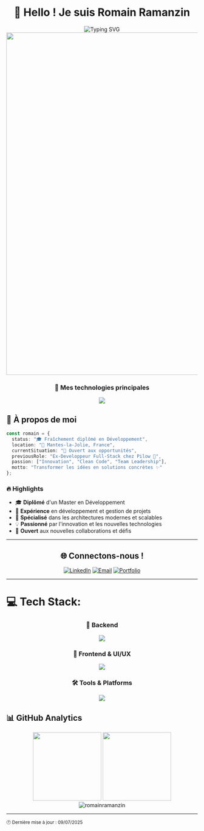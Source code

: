 <!-- <div align="center"> -->
  <div align="center">

  # 👋 Hello ! Je suis Romain Ramanzin

  </div>
  
<div align="center">
  <img src="https://readme-typing-svg.herokuapp.com?font=Fira+Code&weight=600&size=28&duration=3000&pause=1000&color=6366F1&center=true&vCenter=true&width=800&lines=Développeur+Full-Stack+%F0%9F%9A%80;Passionné+d'innovation+%F0%9F%92%A1;Ouvert+aux+nouvelles+opportunités+%F0%9F%8C%9F" alt="Typing SVG" />
  
  <img src="https://user-images.githubusercontent.com/74038190/225813708-98b745f2-7d22-48cf-9150-083f1b00d6c9.gif" width="900">
  
  ### 🚀 Mes technologies principales
  
  <img src="https://skillicons.dev/icons?i=php,symfony,react,typescript,nodejs,python,mysql,docker,git,vscode&perline=10" />
  
</div>

## 🎯 À propos de moi

```typescript
const romain = {
  status: "🎓 Fraîchement diplômé en Développement",
  location: "📍 Mantes-la-Jolie, France",
  currentSituation: "🚀 Ouvert aux opportunités",
  previousRole: "Ex-Developpeur Full-Stack chez Pilow 💌",
  passion: ["Innovation", "Clean Code", "Team Leadership"],
  motto: "Transformer les idées en solutions concrètes ✨"
};
```

### 🔥 Highlights
- 🎓 **Diplômé** d'un Master en Développement
- 💼 **Expérience** en développement et gestion de projets
- 🌟 **Spécialisé** dans les architectures modernes et scalables
- 💡 **Passionné** par l'innovation et les nouvelles technologies
- 🤝 **Ouvert** aux nouvelles collaborations et défis

---

<div align="center">
  
  ## 🌐 Connectons-nous !
  
  [![LinkedIn](https://img.shields.io/badge/LinkedIn-0077B5?style=for-the-badge&logo=linkedin&logoColor=white)](https://www.linkedin.com/in/romainrr/)
  [![Email](https://img.shields.io/badge/Gmail-D14836?style=for-the-badge&logo=gmail&logoColor=white)](mailto:romain.ramanzin@gmail.com)
  [![Portfolio](https://img.shields.io/badge/Portfolio-FF5722?style=for-the-badge&logo=google-chrome&logoColor=white)](https://romainramanzin.fr)
  
</div>

---

# 💻 Tech Stack:

<div align="center">

### 🔧 Backend
<img src="https://skillicons.dev/icons?i=php,symfony,mysql,javascript,ts,nodejs,express,java,firebase,py,arduino&perline=6" />

### 🎨 Frontend & UI/UX
<img src="https://skillicons.dev/icons?i=react,tailwind,bootstrap,html,css,sass,webpack,flutter,reactnative&perline=5" />

### 🛠️ Tools & Platforms
<img src="https://skillicons.dev/icons?i=git,github,vscode,githubactions,selenium,docker,linux,apple,figma,postman&perline=5" />

</div>

## 📊 GitHub Analytics

<div align="center">
  
  <img height="180em" src="https://github-readme-stats.vercel.app/api?username=romainramanzin&show_icons=true&theme=tokyonight&include_all_commits=true&count_private=true"/>
  <img height="180em" src="https://github-readme-stats.vercel.app/api/top-langs/?username=romainramanzin&layout=compact&langs_count=8&theme=tokyonight"/>
  
</div>

<div align="center">
  
  <img src="https://github-readme-streak-stats.herokuapp.com/?user=romainramanzin&theme=tokyonight" alt="romainramanzin" />
  
</div>

---
  
  <sub>🕐 Dernière mise à jour : 09/07/2025</sub>
  
</div>